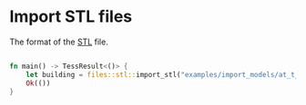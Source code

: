 # Import STL files

The format of the [STL](https://en.wikipedia.org/wiki/STL_(file_format)) file. 

```rust

fn main() -> TessResult<()> {
    let building = files::stl::import_stl("examples/import_models/at_t_building.stl")?;
    Ok(())
}



```
